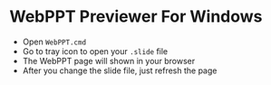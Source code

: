 # WebPPT Previewer For Windows

- Open `WebPPT.cmd`
- Go to tray icon to open your `.slide` file
- The WebPPT page will shown in your browser
- After you change the slide file, just refresh the page